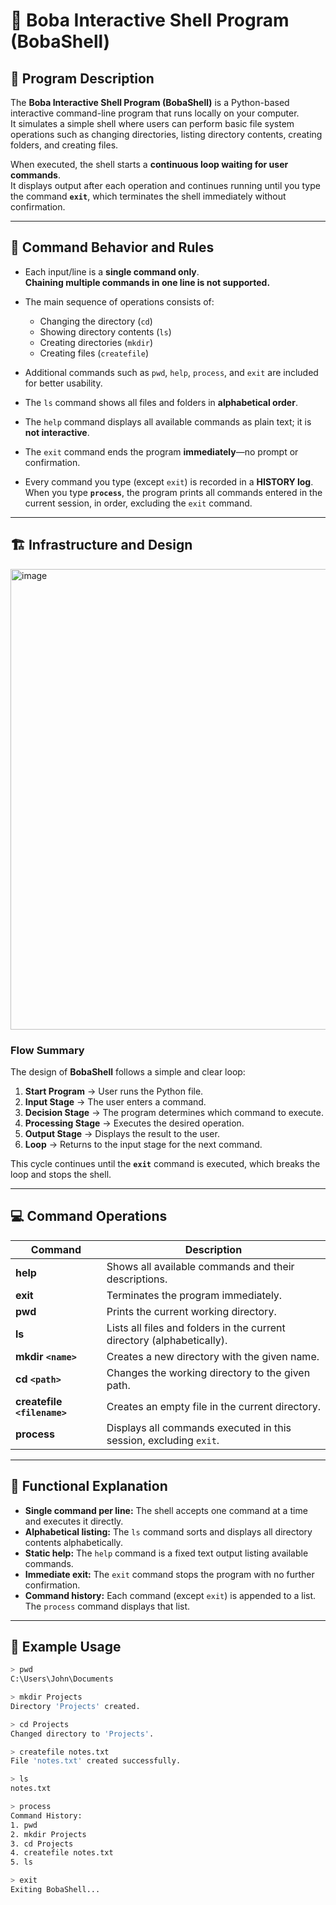 # 🧋 Boba Interactive Shell Program (BobaShell)

## 📝 Program Description
The **Boba Interactive Shell Program (BobaShell)** is a Python-based interactive command-line program that runs locally on your computer.  
It simulates a simple shell where users can perform basic file system operations such as changing directories, listing directory contents, creating folders, and creating files.

When executed, the shell starts a **continuous loop waiting for user commands**.  
It displays output after each operation and continues running until you type the command **`exit`**, which terminates the shell immediately without confirmation.

---

## 🧩 Command Behavior and Rules

- Each input/line is a **single command only**.  
  **Chaining multiple commands in one line is not supported.**

- The main sequence of operations consists of:
  - Changing the directory (`cd`)
  - Showing directory contents (`ls`)
  - Creating directories (`mkdir`)
  - Creating files (`createfile`)

- Additional commands such as `pwd`, `help`, `process`, and `exit` are included for better usability.

- The `ls` command shows all files and folders in **alphabetical order**.

- The `help` command displays all available commands as plain text; it is **not interactive**.

- The `exit` command ends the program **immediately**—no prompt or confirmation.

- Every command you type (except `exit`) is recorded in a **HISTORY log**.  
  When you type **`process`**, the program prints all commands entered in the current session, in order, excluding the `exit` command.

---

## 🏗️ Infrastructure and Design

<img width="724" height="737" alt="image" src="https://github.com/user-attachments/assets/3dcac063-0631-48cf-8b02-9f354246cdbe" />


### Flow Summary
The design of **BobaShell** follows a simple and clear loop:

1. **Start Program** → User runs the Python file.  
2. **Input Stage** → The user enters a command.  
3. **Decision Stage** → The program determines which command to execute.  
4. **Processing Stage** → Executes the desired operation.  
5. **Output Stage** → Displays the result to the user.  
6. **Loop** → Returns to the input stage for the next command.  

This cycle continues until the **`exit`** command is executed, which breaks the loop and stops the shell.

---

## 💻 Command Operations

| Command | Description |
|----------|--------------|
| **help** | Shows all available commands and their descriptions. |
| **exit** | Terminates the program immediately. |
| **pwd** | Prints the current working directory. |
| **ls** | Lists all files and folders in the current directory (alphabetically). |
| **mkdir `<name>`** | Creates a new directory with the given name. |
| **cd `<path>`** | Changes the working directory to the given path. |
| **createfile `<filename>`** | Creates an empty file in the current directory. |
| **process** | Displays all commands executed in this session, excluding `exit`. |

---

## 🧠 Functional Explanation

- **Single command per line:** The shell accepts one command at a time and executes it directly.  
- **Alphabetical listing:** The `ls` command sorts and displays all directory contents alphabetically.  
- **Static help:** The `help` command is a fixed text output listing available commands.  
- **Immediate exit:** The `exit` command stops the program with no further confirmation.  
- **Command history:** Each command (except `exit`) is appended to a list. The `process` command displays that list.

---

## 🧾 Example Usage

```bash
> pwd
C:\Users\John\Documents

> mkdir Projects
Directory 'Projects' created.

> cd Projects
Changed directory to 'Projects'.

> createfile notes.txt
File 'notes.txt' created successfully.

> ls
notes.txt

> process
Command History:
1. pwd
2. mkdir Projects
3. cd Projects
4. createfile notes.txt
5. ls

> exit
Exiting BobaShell...

